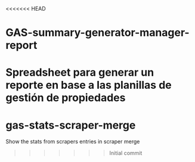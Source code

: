 <<<<<<< HEAD
# GAS-summary-generator-manager-report
Spreadsheet para generar un reporte en base a las planillas de gestión de propiedades
=======
# gas-stats-scraper-merge
Show the stats from scrapers entries in scraper merge
>>>>>>> Initial commit
